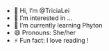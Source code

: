 - 👋 Hi, I’m @TriciaLei
- 👀 I’m interested in ...
- 🌱 I’m currently learning Phyton
- 😄 Pronouns: She/her
- ⚡ Fun fact: I love reading !

<!---
TriciaLei/TriciaLei is a ✨ special ✨ repository because its `README.md` (this file) appears on your GitHub profile.
You can click the Preview link to take a look at your changes.
--->
